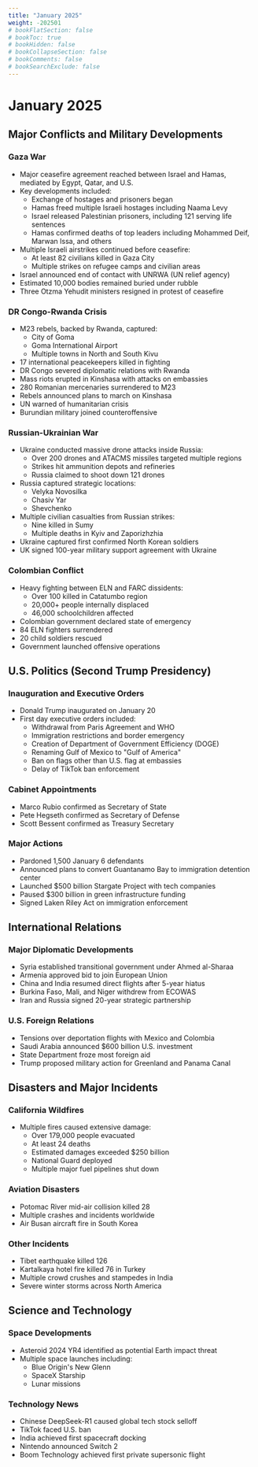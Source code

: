 ```yaml
---
title: "January 2025"
weight: -202501
# bookFlatSection: false
# bookToc: true
# bookHidden: false
# bookCollapseSection: false
# bookComments: false
# bookSearchExclude: false
---
```

# January 2025

## Major Conflicts and Military Developments

### Gaza War
- Major ceasefire agreement reached between Israel and Hamas, mediated by Egypt, Qatar, and U.S.
- Key developments included:
  * Exchange of hostages and prisoners began
  * Hamas freed multiple Israeli hostages including Naama Levy
  * Israel released Palestinian prisoners, including 121 serving life sentences
  * Hamas confirmed deaths of top leaders including Mohammed Deif, Marwan Issa, and others
- Multiple Israeli airstrikes continued before ceasefire:
  * At least 82 civilians killed in Gaza City
  * Multiple strikes on refugee camps and civilian areas
- Israel announced end of contact with UNRWA (UN relief agency)
- Estimated 10,000 bodies remained buried under rubble
- Three Otzma Yehudit ministers resigned in protest of ceasefire

### DR Congo-Rwanda Crisis
- M23 rebels, backed by Rwanda, captured:
  * City of Goma
  * Goma International Airport
  * Multiple towns in North and South Kivu
- 17 international peacekeepers killed in fighting
- DR Congo severed diplomatic relations with Rwanda
- Mass riots erupted in Kinshasa with attacks on embassies
- 280 Romanian mercenaries surrendered to M23
- Rebels announced plans to march on Kinshasa
- UN warned of humanitarian crisis
- Burundian military joined counteroffensive

### Russian-Ukrainian War
- Ukraine conducted massive drone attacks inside Russia:
  * Over 200 drones and ATACMS missiles targeted multiple regions
  * Strikes hit ammunition depots and refineries
  * Russia claimed to shoot down 121 drones
- Russia captured strategic locations:
  * Velyka Novosilka
  * Chasiv Yar
  * Shevchenko
- Multiple civilian casualties from Russian strikes:
  * Nine killed in Sumy
  * Multiple deaths in Kyiv and Zaporizhzhia
- Ukraine captured first confirmed North Korean soldiers
- UK signed 100-year military support agreement with Ukraine

### Colombian Conflict
- Heavy fighting between ELN and FARC dissidents:
  * Over 100 killed in Catatumbo region
  * 20,000+ people internally displaced
  * 46,000 schoolchildren affected
- Colombian government declared state of emergency
- 84 ELN fighters surrendered
- 20 child soldiers rescued
- Government launched offensive operations

## U.S. Politics (Second Trump Presidency)

### Inauguration and Executive Orders
- Donald Trump inaugurated on January 20
- First day executive orders included:
  * Withdrawal from Paris Agreement and WHO
  * Immigration restrictions and border emergency
  * Creation of Department of Government Efficiency (DOGE)
  * Renaming Gulf of Mexico to "Gulf of America"
  * Ban on flags other than U.S. flag at embassies
  * Delay of TikTok ban enforcement

### Cabinet Appointments
- Marco Rubio confirmed as Secretary of State
- Pete Hegseth confirmed as Secretary of Defense
- Scott Bessent confirmed as Treasury Secretary

### Major Actions
- Pardoned 1,500 January 6 defendants
- Announced plans to convert Guantanamo Bay to immigration detention center
- Launched $500 billion Stargate Project with tech companies
- Paused $300 billion in green infrastructure funding
- Signed Laken Riley Act on immigration enforcement

## International Relations

### Major Diplomatic Developments
- Syria established transitional government under Ahmed al-Sharaa
- Armenia approved bid to join European Union
- China and India resumed direct flights after 5-year hiatus
- Burkina Faso, Mali, and Niger withdrew from ECOWAS
- Iran and Russia signed 20-year strategic partnership

### U.S. Foreign Relations
- Tensions over deportation flights with Mexico and Colombia
- Saudi Arabia announced $600 billion U.S. investment
- State Department froze most foreign aid
- Trump proposed military action for Greenland and Panama Canal

## Disasters and Major Incidents

### California Wildfires
- Multiple fires caused extensive damage:
  * Over 179,000 people evacuated
  * At least 24 deaths
  * Estimated damages exceeded $250 billion
  * National Guard deployed
  * Multiple major fuel pipelines shut down

### Aviation Disasters
- Potomac River mid-air collision killed 28
- Multiple crashes and incidents worldwide
- Air Busan aircraft fire in South Korea

### Other Incidents
- Tibet earthquake killed 126
- Kartalkaya hotel fire killed 76 in Turkey
- Multiple crowd crushes and stampedes in India
- Severe winter storms across North America

## Science and Technology

### Space Developments
- Asteroid 2024 YR4 identified as potential Earth impact threat
- Multiple space launches including:
  * Blue Origin's New Glenn
  * SpaceX Starship
  * Lunar missions

### Technology News
- Chinese DeepSeek-R1 caused global tech stock selloff
- TikTok faced U.S. ban
- India achieved first spacecraft docking
- Nintendo announced Switch 2
- Boom Technology achieved first private supersonic flight
